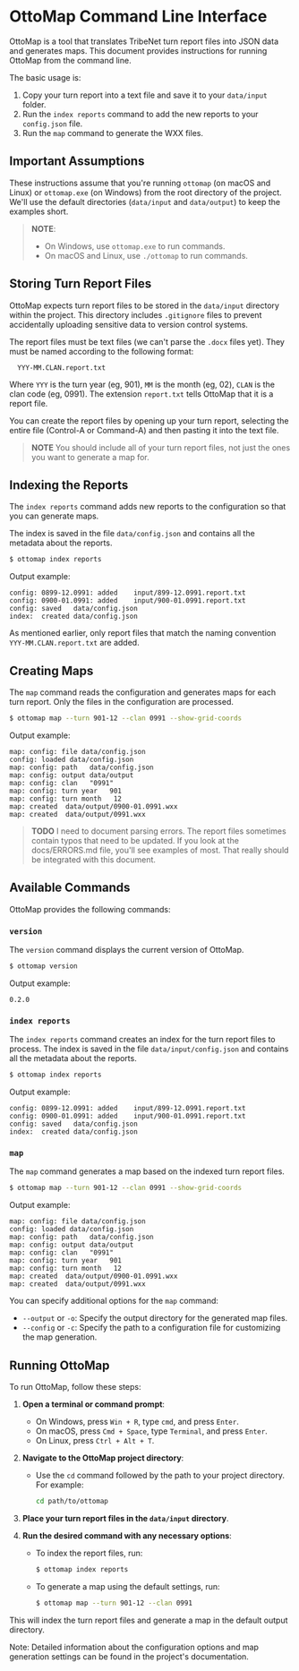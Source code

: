 # OttoMap Command Line Interface

OttoMap is a tool that translates TribeNet turn report files into JSON data and generates maps. This document provides instructions for running OttoMap from the command line.

The basic usage is:

1. Copy your turn report into a text file and save it to your `data/input` folder.
2. Run the `index reports` command to add the new reports to your `config.json` file.
3. Run the `map` command to generate the WXX files.

## Important Assumptions

These instructions assume that you're running `ottomap` (on macOS and Linux) or `ottomap.exe` (on Windows) from the root directory of the project. We'll use the default directories (`data/input` and `data/output`) to keep the examples short.

> **NOTE**:
> - On Windows, use `ottomap.exe` to run commands.
> - On macOS and Linux, use `./ottomap` to run commands.

## Storing Turn Report Files

OttoMap expects turn report files to be stored in the `data/input` directory within the project. This directory includes `.gitignore` files to prevent accidentally uploading sensitive data to version control systems.

The report files must be text files (we can't parse the `.docx` files yet).
They must be named according to the following format:

      YYY-MM.CLAN.report.txt

Where `YYY` is the turn year (eg, 901), `MM` is the month (eg, 02), `CLAN` is the clan code (eg, 0991).
The extension `report.txt` tells OttoMap that it is a report file.

You can create the report files by opening up your turn report, selecting the entire file (Control-A or Command-A) and then pasting it into the text file.

> **NOTE**
> You should include all of your turn report files, not just the ones you want to generate a map for.

## Indexing the Reports

The `index reports` command adds new reports to the configuration so that you can generate maps.

The index is saved in the file `data/config.json` and contains all the metadata about the reports.

```bash
$ ottomap index reports
```

Output example:
```
config: 0899-12.0991: added    input/899-12.0991.report.txt
config: 0900-01.0991: added    input/900-01.0991.report.txt
config: saved   data/config.json
index:  created data/config.json
```

As mentioned earlier, only report files that match the naming convention `YYY-MM.CLAN.report.txt` are added.

## Creating Maps

The `map` command reads the configuration and generates maps for each turn report.
Only the files in the configuration are processed.

```bash
$ ottomap map --turn 901-12 --clan 0991 --show-grid-coords
```

Output example:
```
map: config: file data/config.json
config: loaded data/config.json
map: config: path   data/config.json
map: config: output data/output
map: config: clan   "0991"
map: config: turn year   901
map: config: turn month   12
map: created  data/output/0900-01.0991.wxx
map: created  data/output/0991.wxx
```

> **TODO**
> I need to document parsing errors.
> The report files sometimes contain typos that need to be updated.
> If you look at the docs/ERRORS.md file, you'll see examples of most.
> That really should be integrated with this document.

## Available Commands

OttoMap provides the following commands:

### `version`

The `version` command displays the current version of OttoMap.

```bash
$ ottomap version
```

Output example:
```
0.2.0
```

### `index reports`

The `index reports` command creates an index for the turn report files to process. The index is saved in the file `data/input/config.json` and contains all the metadata about the reports.

```bash
$ ottomap index reports
```

Output example:
```
config: 0899-12.0991: added    input/899-12.0991.report.txt
config: 0900-01.0991: added    input/900-01.0991.report.txt
config: saved   data/config.json
index:  created data/config.json
```

### `map`

The `map` command generates a map based on the indexed turn report files.

```bash
$ ottomap map --turn 901-12 --clan 0991 --show-grid-coords
```

Output example:
```
map: config: file data/config.json
config: loaded data/config.json
map: config: path   data/config.json
map: config: output data/output
map: config: clan   "0991"
map: config: turn year   901
map: config: turn month   12
map: created  data/output/0900-01.0991.wxx
map: created  data/output/0991.wxx
```

You can specify additional options for the `map` command:

- `--output` or `-o`: Specify the output directory for the generated map files.
- `--config` or `-c`: Specify the path to a configuration file for customizing the map generation.

## Running OttoMap

To run OttoMap, follow these steps:

1. **Open a terminal or command prompt**:
    - On Windows, press `Win + R`, type `cmd`, and press `Enter`.
    - On macOS, press `Cmd + Space`, type `Terminal`, and press `Enter`.
    - On Linux, press `Ctrl + Alt + T`.

2. **Navigate to the OttoMap project directory**:
    - Use the `cd` command followed by the path to your project directory. For example:
      ```bash
      cd path/to/ottomap
      ```

3. **Place your turn report files in the `data/input` directory**.

4. **Run the desired command with any necessary options**:
    - To index the report files, run:
      ```bash
      $ ottomap index reports
      ```
    - To generate a map using the default settings, run:
      ```bash
      $ ottomap map --turn 901-12 --clan 0991
      ```

This will index the turn report files and generate a map in the default output directory.

Note: Detailed information about the configuration options and map generation settings can be found in the project's documentation.
